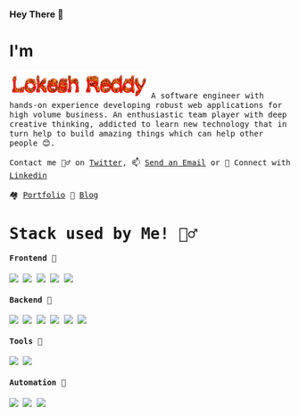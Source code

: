 ### Hey There 👋

<p align="center">
  <h1>I'm</h1> <img src="https://github.com/lokeshreddy007/PythonQMLProject/blob/master/lokeshreddy.gif" width="250px">
  <samp>A software engineer with hands-on experience developing robust web applications for high volume business. An enthusiastic team player with deep creative thinking, addicted to learn new technology that in turn help to build amazing things which can help other people 😊.
     <br><br>Contact me 🧛‍♂️ on <a href="https://twitter.com/lokeshrocks7">Twitter</a>, 📫 <a href="mailto:lokeshreddy@gmail.com">Send an Email</a> or 💬 Connect with <a href="https://www.linkedin.com/in/lokesh-reddy7/">Linkedin</a>
     <br><br>🏘️ <a href="https://lokeshreddy007.netlify.app">Portfolio</a> 🏹 <a href="https://lokeshreddy007.netlify.app/blog">Blog</a>
</p> 
<h1>Stack used by Me! 🧛‍♂️ </h1>
<h4> Frontend 🏹 <h4>
    <img src="https://img.shields.io/badge/HTML5-FF5733"/>
    <img src="https://img.shields.io/badge/CSS-41AEDE"/>
    <img src="https://img.shields.io/badge/JavaScript-cccc00"/>
    <img src="https://img.shields.io/badge/Vue.js-42b883"/>
  <img src="https://img.shields.io/badge/Bootstrap-553D7C"/>
  <br>
  <h4> Backend 🏹 <h4>
     <img src="https://img.shields.io/badge/Laravel-f55247"/>
    <img src="https://img.shields.io/badge/Node-8cff1a"/>
    <img src="https://img.shields.io/badge/Express-333300"/>
    <img src="https://img.shields.io/badge/MonogoDB-339933"/>
    <img src="https://img.shields.io/badge/Codeigniter-ff6600"/>
    <img src="https://img.shields.io/badge/MYSQL-4479A1"/>

 <br>
    <h4> Tools 🏹 <h4>
       <img src="https://img.shields.io/badge/Docker-41AEDE"/>
    <img src="https://img.shields.io/badge/Postman-ff6600"/>

 <br>

  </p>
      <h4> Automation 🏹 <h4>
      <img src="https://img.shields.io/badge/Selenium-42B500"/>
      <img src="https://img.shields.io/badge/Cucumber-55BB67"/>
      <img src="https://img.shields.io/badge/Capybara-592668"/>
  </p>

<!--
**lokeshreddy007/lokeshreddy007** is a ✨ _special_ ✨ repository because its `README.md` (this file) appears on your GitHub profile.

Here are some ideas to get you started:

- 🔭 I’m currently working on ...
- 🌱 I’m currently learning ...
- 👯 I’m looking to collaborate on ...
- 🤔 I’m looking for help with ...
- 💬 Ask me about ...
- 📫 How to reach me: ...
- 😄 Pronouns: ...
- ⚡ Fun fact: ...
-->
